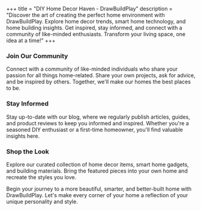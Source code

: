 +++
title = "DIY Home Decor Haven - DrawBuildPlay"
description = "Discover the art of creating the perfect home environment with DrawBuildPlay. Explore home decor trends, smart home technology, and home building insights. Get inspired, stay informed, and connect with a community of like-minded enthusiasts. Transform your living space, one idea at a time!"
+++


### Join Our Community

Connect with a community of like-minded individuals who share your passion for all things home-related. Share your own projects, ask for advice, and be inspired by others. Together, we'll make our homes the best places to be.

### Stay Informed

Stay up-to-date with our blog, where we regularly publish articles, guides, and product reviews to keep you informed and inspired. Whether you're a seasoned DIY enthusiast or a first-time homeowner, you'll find valuable insights here.

### Shop the Look

Explore our curated collection of home decor items, smart home gadgets, and building materials. Bring the featured pieces into your own home and recreate the styles you love.

Begin your journey to a more beautiful, smarter, and better-built home with DrawBuildPlay. Let's make every corner of your home a reflection of your unique personality and style.

